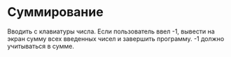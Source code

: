 # Суммирование
Вводить с клавиатуры числа.
Если пользователь ввел -1, вывести на экран сумму всех введенных чисел и завершить программу.
-1 должно учитываться в сумме.